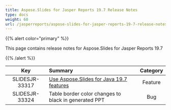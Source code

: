 ```yaml
---
title: Aspose.Slides for Jasper Reports 19.7 Release Notes
type: docs
weight: 60
url: /jasperreports/aspose-slides-for-jasper-reports-19-7-release-notes/
---
```


{{% alert color="primary" %}} 

This page contains release notes for Aspose.Slides for Jasper Reports 19.7

{{% /alert %}} 

|**Key** |**Summary** |**Category** |
| :-: | :- | :-: |
|SLIDESJR-33317|[Use Aspose.Slides for Java 19.7 features](/slides/java/aspose-slides-for-java-19-7-release-notes/)|Feature|
|SLIDESJR-33324|Table border color changes to black in generated PPT|Bug|

